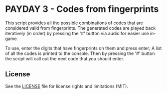 # PAYDAY 3 - Codes from fingerprints

This script provides all the possible combinations of codes that are considered valid from fingerprints.
The generated codes are played back iteratively (in order) by pressing the '#' button via audio for easier
use in-game.

To use, enter the digits that have fingerprints on them and press enter; A list of all the codes is printed
to the console. Then by pressing the '#' button the script will call out the next code that you should enter.

## License

See the [LICENSE](LICENSE.md) file for license rights and limitations (MIT).
